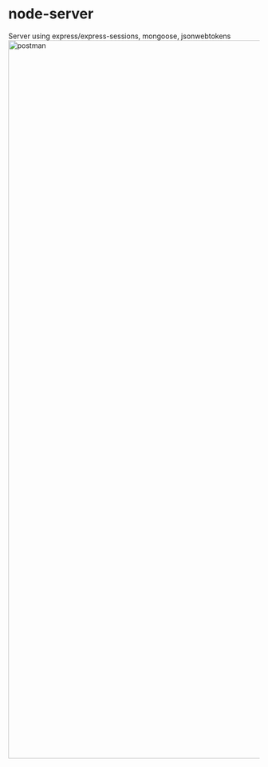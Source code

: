 # node-server
Server using express/express-sessions, mongoose, jsonwebtokens
<img width="1440" alt="postman" src="https://github.com/nopicklesplz/node-server/assets/110065131/1eeeb2be-c8a3-4ecc-9c5f-b5234904bae1">

